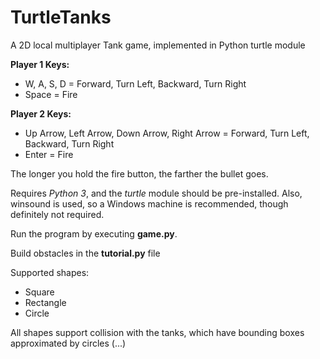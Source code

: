 # TurtleTanks
A 2D local multiplayer Tank game, implemented in Python turtle module

**Player 1 Keys:**

* W, A, S, D = Forward, Turn Left, Backward, Turn Right
* Space = Fire

**Player 2 Keys:**

* Up Arrow, Left Arrow, Down Arrow, Right Arrow = Forward, Turn Left, Backward, Turn Right
* Enter = Fire

The longer you hold the fire button, the farther the bullet goes.

Requires *Python 3*, and the *turtle* module should be pre-installed. Also, winsound is used, so
a Windows machine is recommended, though definitely not required.

Run the program by executing **game.py**.

Build obstacles in the **tutorial.py** file

Supported shapes:
* Square
* Rectangle
* Circle

All shapes support collision with the tanks, which have bounding boxes approximated by circles (...)
